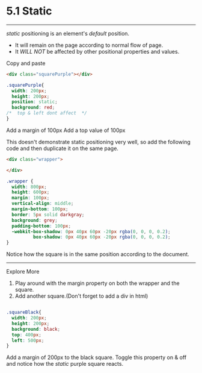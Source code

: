 # 5.1 Static

---

*static* positioning is an element's _default_ position.

* It will remain on the page according to normal flow of page.
* It _WILL NOT_ be affected by other positional properties and values.

Copy and paste

```html
<div class="squarePurple"></div>
```

```css
.squarePurple{
  width: 200px;
  height: 200px;
  position: static;
  background: red;
/*  top & left dont affect  */
}
```

Add a margin of 100px
Add a top value of 100px

This doesn't demonstrate static positioning very well, so add the following code and then duplicate it on the same page.

```html
<div class="wrapper">

</div>
```

```css
.wrapper {
  width: 800px;
  height: 600px;
  margin: 100px;
  vertical-align: middle;
  margin-bottom: 100px;
  border: 5px solid darkgray;
  background: grey;
  padding-bottom: 100px;
  -webkit-box-shadow: 0px 40px 60px -20px rgba(0, 0, 0, 0.2);
          box-shadow: 0px 40px 60px -20px rgba(0, 0, 0, 0.2);
}
```

Notice how the square is in the same position according to the document.

---
Explore More

1. Play around with the margin property on both the wrapper and the square.
2. Add another square.(Don't forget to add a div in html)

```css

.squareBlack{
  width: 200px;
  height: 200px;
  background: black;
  top: 400px;
  left: 500px;
}
```

Add a margin of 200px to the black square. Toggle this property on & off and notice how the _static_ purple square reacts.

